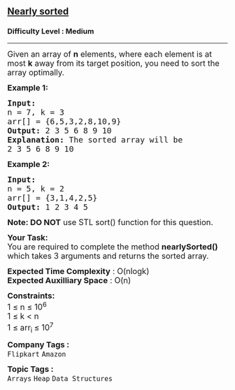 <h2><a href="https://practice.geeksforgeeks.org/problems/nearly-sorted-1587115620/1?page=4&difficulty[]=1&category[]=Arrays&sortBy=submissions">Nearly sorted</a></h2><h3>Difficulty Level : Medium</h3><hr><div class="problems_problem_content__Xm_eO"><p><span style="font-size:18px">Given an array of <strong>n</strong> elements, where each element is at most <strong>k</strong> away from its target position, you need to sort the array optimally.</span></p>

<p><span style="font-size:18px"><strong>Example 1:</strong></span></p>

<pre><span style="font-size:18px"><strong>Input:
</strong>n = 7, k = 3
arr[] = {6,5,3,2,8,10,9}
<strong>Output: </strong>2 3 5 6 8 9 10<strong>
Explanation: </strong>The sorted array will be
2 3 5 6 8 9 10</span>
</pre>

<p><span style="font-size:18px"><strong>Example 2:</strong></span></p>

<pre><span style="font-size:18px"><strong>Input:
</strong>n = 5, k = 2
arr[] = {3,1,4,2,5}
<strong>Output: </strong>1 2 3 4 5 </span>
</pre>

<p><span style="font-size:18px"><strong>Note: DO NOT</strong> use STL sort() function for this question.</span></p>

<p><span style="font-size:18px"><strong>Your Task:</strong><br>
You are required to complete the&nbsp;method&nbsp;<strong>nearlySorted()</strong> which takes 3&nbsp;arguments and returns the sorted array.</span></p>

<p><span style="font-size:18px"><strong>Expected Time Complexity</strong> : O(nlogk)<br>
<strong>Expected Auxilliary Space</strong> : O(n)</span></p>

<p><span style="font-size:18px"><strong>Constraints:</strong><br>
1 ≤&nbsp;n ≤&nbsp;10<sup>6</sup><br>
1 ≤&nbsp;k &lt;&nbsp;n<br>
1 ≤&nbsp;arr<sub>i </sub>≤&nbsp;10<sup>7</sup></span></p>
</div><p><span style=font-size:18px><strong>Company Tags : </strong><br><code>Flipkart</code>&nbsp;<code>Amazon</code>&nbsp;<br><p><span style=font-size:18px><strong>Topic Tags : </strong><br><code>Arrays</code>&nbsp;<code>Heap</code>&nbsp;<code>Data Structures</code>&nbsp;